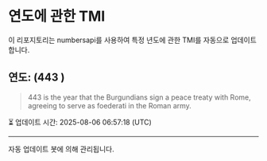 
# 연도에 관한 TMI

이 리포지토리는 numbersapi를 사용하여 특정 년도에 관한 TMI를 자동으로 업데이트합니다.

## 연도: (443 )
> 443 is the year that the Burgundians sign a peace treaty with Rome, agreeing to serve as foederati in the Roman army.

⏳ 업데이트 시간: 2025-08-06 06:57:18 (UTC)

---
자동 업데이트 봇에 의해 관리됩니다.
